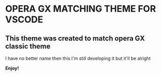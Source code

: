 # OPERA GX MATCHING THEME FOR VSCODE

## This theme was created to match opera GX classic theme

I have no better name then this
I'm still developing it but it'll be alright

**Enjoy!**
